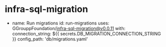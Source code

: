 # infra-sql-migration

- name: Run migrations
  id: run-migrations
  uses: GGrouppFoundation/infra-sql-migration@v0.0.11
  with:
    connection_string: ${{ secrets.DB_MIGRATION_CONNECTION_STRING }}
    config_path: 'db/migrations.yaml'
